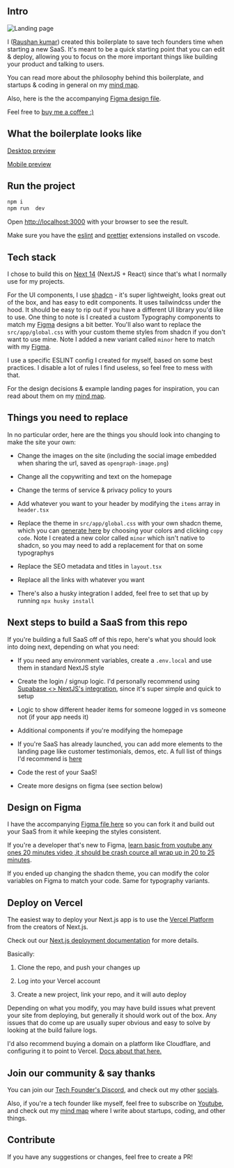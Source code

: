## Intro
![Landing page](https://res.cloudinary.com/djlcjdtjg/image/upload/v1729495924/Landing_Page_f0hlk1.png)


I ([Raushan kumar](raushang4.me/)) created this boilerplate to save tech founders time when starting a new SaaS. It's meant to be a quick starting point that you can edit & deploy, allowing you to focus on the more important things like building your product and talking to users.

You can read more about the philosophy behind this boilerplate, and startups & coding in general on my [mind map](https://www.raushang4.me).

Also, here is the the accompanying [Figma design file](https://www.figma.com/design/x89yofj4ZQv8bwMB6GJ2d0/Boilerplate-SaaS-NextJS-%2B-ShadCN-(Community)?node-id=0-1&node-type=canvas).

Feel free to [buy me a coffee :)](https://buymeacoffee.com/raushang4)

## What the boilerplate looks like

[Desktop preview](https://imgur.com/user/raushang4/posts)

[Mobile preview](https://imgur.com/user/raushang4/posts)

## Run the project

```bash
npm i
npm run  dev
```

Open [http://localhost:3000](http://localhost:3000) with your browser to see the result.

Make sure you have the [eslint](https://marketplace.visualstudio.com/items?itemName=dbaeumer.vscode-eslint) and [prettier](https://marketplace.visualstudio.com/items?itemName=esbenp.prettier-vscode) extensions installed on vscode.

## Tech stack

I chose to build this on [Next 14](https://nextjs.org/blog/next-14) (NextJS + React) since that's what I normally use for my projects.

For the UI components, I use [shadcn](https://ui.shadcn.com/) - it's super lightweight, looks great out of the box, and has easy to edit components. It uses tailwindcss under the hood. It should be easy to rip out if you have a different UI library you'd like to use. One thing to note is I created a custom Typography components to match my [Figma](https://www.figma.com/design/x89yofj4ZQv8bwMB6GJ2d0/Boilerplate-SaaS-NextJS-%2B-ShadCN-(Community)?node-id=0-1&node-type=canvas) designs a bit better. You'll also want to replace the `src/app/global.css` with your custom theme styles from shadcn if you don't want to use mine. Note I added a new variant called `minor` here to match with my [Figma](https://www.figma.com/design/x89yofj4ZQv8bwMB6GJ2d0/Boilerplate-SaaS-NextJS-%2B-ShadCN-(Community)?node-id=0-1&node-type=canvas).

I use a specific ESLINT config I created for myself, based on some best practices. I disable a lot of rules I find useless, so feel free to mess with that.

For the design decisions & example landing pages for inspiration, you can read about them on my [mind map](raushang4.me).

## Things you need to replace

In no particular order, here are the things you should look into changing to make the site your own:

- Change the images on the site (including the social image embedded when sharing the url, saved as `opengraph-image.png`)

- Change all the copywriting and text on the homepage

- Change the terms of service & privacy policy to yours

- Add whatever you want to your header by modifying the `items` array in `header.tsx`

- Replace the theme in `src/app/global.css` with your own shadcn theme, which you can [generate here](https://ui.shadcn.com/themes) by choosing your colors and clicking `copy code`. Note I created a new color called `minor` which isn't native to shadcn, so you may need to add a replacement for that on some typographys

- Replace the SEO metadata and titles in `layout.tsx`

- Replace all the links with whatever you want
- There's also a husky integration I added, feel free to set that up by running `npx husky install`

## Next steps to build a SaaS from this repo

If you're building a full SaaS off of this repo, here's what you should look into doing next, depending on what you need:

- If you need any environment variables, create a `.env.local` and use them in standard NextJS style

- Create the login / signup logic. I'd personally recommend using [Supabase <> NextJS's integration](https://supabase.com/docs/guides/auth/quickstarts/nextjs), since it's super simple and quick to setup

- Logic to show different header items for someone logged in vs someone not (if your app needs it)

- Additional components if you're modifying the homepage

- If you're SaaS has already launched, you can add more elements to the landing page like customer testimonials, demos, etc. A full list of things I'd recommend is [here](raushang4.me)

- Code the rest of your SaaS!
- Create more designs on figma (see section below)

## Design on Figma

I have the accompanying [Figma file here](https://www.figma.com/design/x89yofj4ZQv8bwMB6GJ2d0/Boilerplate-SaaS-NextJS-%2B-ShadCN-(Community)?node-id=0-1&node-type=canvas) so you can fork it and build out your SaaS from it while keeping the styles consistent.

If you're a developer that's new to Figma, [learn basic from youtube any ones 20 minutes video ,it should be crash cource all wrap up in 20 to 25 minutes](https://www.youtube.com/@raushang4).

If you ended up changing the shadcn theme, you can modify the color variables on Figma to match your code. Same for typography variants.

## Deploy on Vercel

The easiest way to deploy your Next.js app is to use the [Vercel Platform](https://vercel.com/new?utm_medium=default-template&filter=next.js&utm_source=create-next-app&utm_campaign=create-next-app-readme) from the creators of Next.js.

Check out our [Next.js deployment documentation](https://nextjs.org/docs/deployment) for more details.

Basically:

1. Clone the repo, and push your changes up

2. Log into your Vercel account

3. Create a new project, link your repo, and it will auto deploy

Depending on what you modify, you may have build issues what prevent your site from deploying, but generally it should work out of the box. Any issues that do come up are usually super obvious and easy to solve by looking at the build failure logs.

I'd also recommend buying a domain on a platform like Cloudflare, and configuring it to point to Vercel. [Docs about that here.](https://vercel.com/docs/integrations/external-platforms/cloudflare)

## Join our community & say thanks

You can join our [Tech Founder's Discord](https://discord.gg/365GjNQs), and check out my other [socials](https://links.raushng4.me/).

Also, if you're a tech founder like myself, feel free to subscribe on [Youtube](https://www.youtube.com/@raushang4), and check out my [mind map](https://www.raushang4.me) where I write about startups, coding, and other things.

## Contribute

If you have any suggestions or changes, feel free to create a PR!
